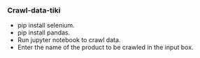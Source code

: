 ### Crawl-data-tiki
- pip install selenium.
- pip install pandas.
- Run jupyter notebook to crawl data.
- Enter the name of the product to be crawled in the input box.